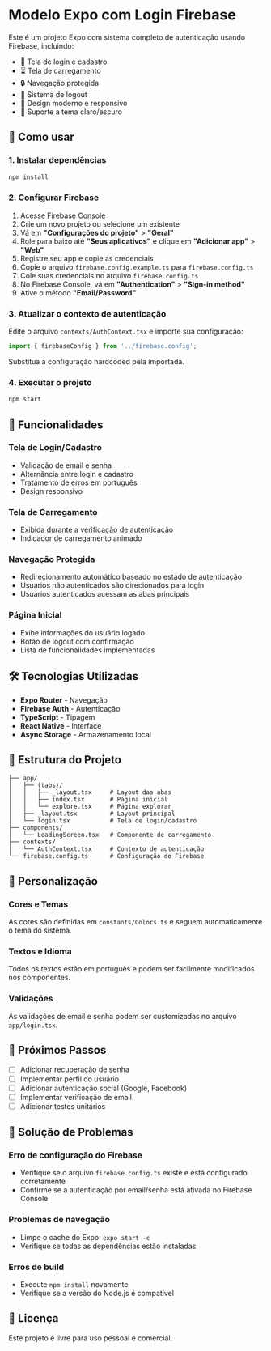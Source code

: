 # Modelo Expo com Login Firebase

Este é um projeto Expo com sistema completo de autenticação usando Firebase, incluindo:

- 🔐 Tela de login e cadastro
- ⏳ Tela de carregamento
- 🔒 Navegação protegida
- 🚪 Sistema de logout
- 🎨 Design moderno e responsivo
- 🌙 Suporte a tema claro/escuro

## 🚀 Como usar

### 1. Instalar dependências

```bash
npm install
```

### 2. Configurar Firebase

1. Acesse [Firebase Console](https://console.firebase.google.com/)
2. Crie um novo projeto ou selecione um existente
3. Vá em **"Configurações do projeto"** > **"Geral"**
4. Role para baixo até **"Seus aplicativos"** e clique em **"Adicionar app"** > **"Web"**
5. Registre seu app e copie as credenciais
6. Copie o arquivo `firebase.config.example.ts` para `firebase.config.ts`
7. Cole suas credenciais no arquivo `firebase.config.ts`
8. No Firebase Console, vá em **"Authentication"** > **"Sign-in method"**
9. Ative o método **"Email/Password"**

### 3. Atualizar o contexto de autenticação

Edite o arquivo `contexts/AuthContext.tsx` e importe sua configuração:

```typescript
import { firebaseConfig } from '../firebase.config';
```

Substitua a configuração hardcoded pela importada.

### 4. Executar o projeto

```bash
npm start
```

## 📱 Funcionalidades

### Tela de Login/Cadastro
- Validação de email e senha
- Alternância entre login e cadastro
- Tratamento de erros em português
- Design responsivo

### Tela de Carregamento
- Exibida durante a verificação de autenticação
- Indicador de carregamento animado

### Navegação Protegida
- Redirecionamento automático baseado no estado de autenticação
- Usuários não autenticados são direcionados para login
- Usuários autenticados acessam as abas principais

### Página Inicial
- Exibe informações do usuário logado
- Botão de logout com confirmação
- Lista de funcionalidades implementadas

## 🛠️ Tecnologias Utilizadas

- **Expo Router** - Navegação
- **Firebase Auth** - Autenticação
- **TypeScript** - Tipagem
- **React Native** - Interface
- **Async Storage** - Armazenamento local

## 📁 Estrutura do Projeto

```
├── app/
│   ├── (tabs)/
│   │   ├── _layout.tsx     # Layout das abas
│   │   ├── index.tsx       # Página inicial
│   │   └── explore.tsx     # Página explorar
│   ├── _layout.tsx         # Layout principal
│   └── login.tsx           # Tela de login/cadastro
├── components/
│   └── LoadingScreen.tsx   # Componente de carregamento
├── contexts/
│   └── AuthContext.tsx     # Contexto de autenticação
└── firebase.config.ts      # Configuração do Firebase
```

## 🔧 Personalização

### Cores e Temas
As cores são definidas em `constants/Colors.ts` e seguem automaticamente o tema do sistema.

### Textos e Idioma
Todos os textos estão em português e podem ser facilmente modificados nos componentes.

### Validações
As validações de email e senha podem ser customizadas no arquivo `app/login.tsx`.

## 📝 Próximos Passos

- [ ] Adicionar recuperação de senha
- [ ] Implementar perfil do usuário
- [ ] Adicionar autenticação social (Google, Facebook)
- [ ] Implementar verificação de email
- [ ] Adicionar testes unitários

## 🐛 Solução de Problemas

### Erro de configuração do Firebase
- Verifique se o arquivo `firebase.config.ts` existe e está configurado corretamente
- Confirme se a autenticação por email/senha está ativada no Firebase Console

### Problemas de navegação
- Limpe o cache do Expo: `expo start -c`
- Verifique se todas as dependências estão instaladas

### Erros de build
- Execute `npm install` novamente
- Verifique se a versão do Node.js é compatível

## 📄 Licença

Este projeto é livre para uso pessoal e comercial.
